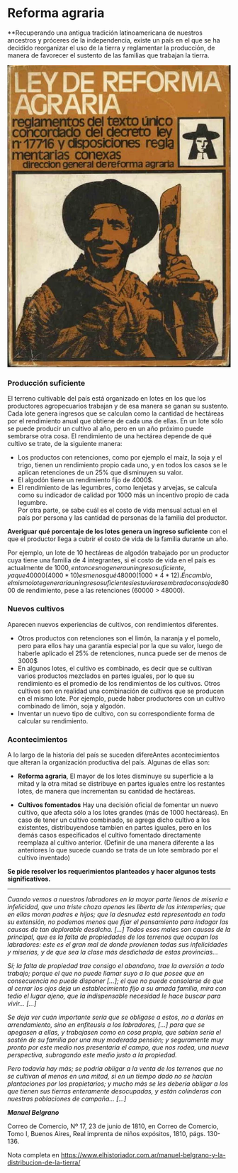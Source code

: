 # Reforma agraria

**Recuperando una antigua tradición latinoamericana de nuestros ancestros y próceres de la independencia, existe un país en el que se ha decidido reorganizar el uso de la tierra y reglamentar la producción, de manera de favorecer el sustento de las familias que trabajan la tierra. 

![](reforma.png)

### Producción suficiente

El terreno cultivable del país está organizado en lotes en los que los productores agropecuarios trabajan y de esa manera se ganan su sustento.
Cada lote genera ingresos que se calculan como la cantidad de hectáreas por el rendimiento anual que obtiene de cada una de ellas. 
En un lote sólo se puede producir un cultivo al año, pero en un año próximo puede sembrarse otra cosa. El rendimiento de una hectárea depende de qué cultivo se trate, de la siguiente manera:
* Los productos con retenciones, como por ejemplo el maíz, la soja y el trigo, tienen un rendimiento propio cada uno, y en todos los casos se le aplican retenciones de un 25% que disminuyen su valor.
* El algodón tiene un rendimiento fijo de 4000$.
* El rendimiento de las legumbres, como lenjetas y arvejas, se calcula como su indicador de calidad por 1000 más un incentivo propio de cada legumbre.  
Por otra parte, se sabe cuál es el costo de vida mensual actual en el país por persona y las cantidad de personas de la familia del productor.

**Averiguar qué porcentaje de los lotes genera un ingreso suficiente** con el que el productor llega a cubrir el costo de vida de la familia durante un año.

Por ejemplo, un lote de 10 hectáreas de algodón trabajado por un productor cuya tiene una familia de 4 integrantes, si el costo de vida en el país es actualmente de $1000, entonces no genera un ingreso suficiente, ya que 40000 (4000 * 10) es menos qué 48000 (1000 * 4 * 12). En cambio, el mismo lote generaría un ingreso suficiente si estuviera sembrado con soja de 8000$ de rendimiento, pese a las retenciones (60000 > 48000).

### Nuevos cultivos

Aparecen nuevos experiencias de cultivos, con rendimientos diferentes.
* Otros productos con retenciones son el limón, la naranja y el pomelo, pero para ellos hay una garantía especial por la que su valor, luego de haberle aplicado el 25% de retenciones, nunca puede ser de menos de 3000$
* En algunos lotes, el cultivo es combinado, es decir que se cultivan varios productos mezclados en partes iguales, por lo que su rendimiento es el promedio de los rendimientos de los cultivos. Otros cultivos son en realidad una combinación de cultivos que se producen en el mismo lote. Por ejemplo, puede haber productores con un cultivo combinado de limón, soja y algodón. 
* Inventar un nuevo tipo de cultivo, con su correspondiente forma de calcular su rendimiento. 


### Acontecimientos

A lo largo de la historia del país se suceden difereAntes acontecimientos que alteran la organización productiva del país. 
Algunas de ellas son:
- **Reforma agraria**, El mayor de los lotes disminuye su superficie a la mitad y la otra mitad se distribuye en partes iguales entre los restantes lotes, de manera que incrementan su cantidad de hectáreas.

- **Cultivos fomentados** Hay una decisión oficial de fomentar un nuevo cultivo, que afecta sólo a los lotes grandes (más de 1000 hectáreas). En caso de tener un cultivo combinado, se agrega dicho cultivo a los existentes, distribuyendose tambien en partes iguales, pero en los demás casos especificados el cultivo fomentado directamente reemplaza al cultivo anterior. (Definir de una manera diferente a las anteriores lo que sucede cuando se trata de un lote sembrado por el cultivo inventado) 


**Se pide resolver los requerimientos planteados y hacer algunos tests significativos.**

---------------------

*Cuando vemos a nuestros labradores en la mayor parte llenos de miseria e infelicidad, que una triste choza apenas les liberta de las intemperies; que en ellas moran padres e hijos; que la desnudez está representada en toda su extensión, no podemos menos que fijar el pensamiento para indagar las causas de tan deplorable desdicha. […] Todos esos males son causas de la principal, que es la falta de propiedades de los terrenos que ocupan los labradores: este es el gran mal de donde provienen todas sus infelicidades y miserias, y de que sea la clase más desdichada de estas provincias…*

*Sí; la falta de propiedad trae consigo el abandono, trae la aversión a todo trabajo; porque el que no puede llamar suyo a lo que posee que en consecuencia no puede disponer […]; el que no puede consolarse de que al cerrar los ojos deja un establecimiento fijo a su amada familia, mira con tedio el lugar ajeno, que la indispensable necesidad le hace buscar para vivir… […]*

*Se deja ver cuán importante sería que se obligase a estos, no a darlas en arrendamiento, sino en enfiteusis a los labradores, […] para que se apegasen a ellas, y trabajasen como en cosa propia, que sabían sería el sostén de su familia por una muy moderada pensión; y seguramente muy pronto por este medio nos presentaría el campo, que nos rodea, una nueva perspectiva, subrogando este medio justo a la propiedad.*

*Pero todavía hay más; se podría obligar a la venta de los terrenos que no se cultivan al menos en una mitad, si en un tiempo dado no se hacían plantaciones por los propietarios; y mucho más se les debería obligar a los que tienen sus tierras enteramente desocupadas, y están colinderas con nuestras poblaciones de campaña… […]*

***Manuel Belgrano*** 


Correo de Comercio, Nº 17, 23 de junio de 1810, en Correo de Comercio, Tomo I, Buenos Aires, Real imprenta de niños expósitos, 1810, págs. 130-136.

Nota completa en https://www.elhistoriador.com.ar/manuel-belgrano-y-la-distribucion-de-la-tierra/

